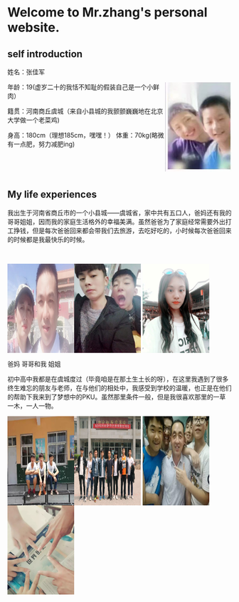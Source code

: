 <h1><b>Welcome to Mr.zhang's personal website.</b></h1>
<h2>self introduction</h2>
<p>姓名：张佳军</p><p><img src="1.jpeg" width="150" height="200" align="right" /></p>
 <p>   年龄：19(虚岁二十的我恬不知耻的假装自己是一个小鲜肉）</p>
  <p>  籍贯：河南商丘虞城（来自小县城的我颤颤巍巍地在北京大学做一个老菜鸡)</p>
   <p>身高：180cm（理想185cm，嘿嘿！）  体重：70kg(略微有一点肥，努力减肥ing)</p>
   <p></p><br>
<p><p/><br>
<h2>My life experiences</h2>

<p>我出生于河南省商丘市的一个小县城——虞城省，家中共有五口人，爸妈还有我的哥哥姐姐，因而我的家庭生活格外的幸福美满。虽然爸爸为了家庭经常需要外出打工挣钱，但是每次爸爸回来都会带我们去旅游，去吃好吃的，小时候每次爸爸回来的时候都是我最快乐的时候。</p>
 <p></p><br>
 <p><img src="mmexport1601969362208.jpg" width="150" height="200" align="left"/> <img  src="1601969403598.jpeg" width="150" height="200" align="middle" /> <img src="1601969451342.jpeg" width="150" height="200" align="middle"/></p>
 <p>爸妈        哥哥和我      姐姐<p/>
<p>初中高中我都是在虞城度过（毕竟咱是在那土生土长的呀），在这里我遇到了很多终生难忘的朋友与老师，在与他们的相处中，我感受到学校的温暖，也正是在他们的帮助下我来到了梦想中的PKU。虽然那里条件一般，但是我很喜欢那里的一草一木，一人一物。</p>
<p><img src="1601969482393.jpeg" width="150" height="200" align="left"/> <img  src="6D0ADDE2FDA20FB27B6A905048711A28_0.jpg" width="150" height="200" align="middle" /> <img src="2.jpeg" width="150" height="200" align="middle"/><img  src="3.jpeg" width="150" height="200" align="middle" /></p>
